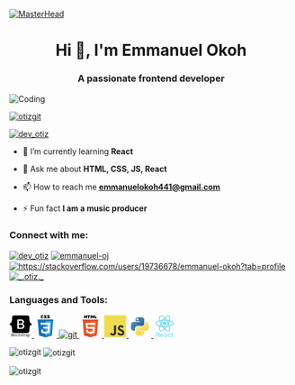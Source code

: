 [![MasterHead](https://repository-images.githubusercontent.com/588181932/e36ec678-7984-4cdd-8e4c-a3932772ff8e)](https://rishavchanda.io)
<h1 align="center">Hi 👋, I'm Emmanuel Okoh</h1>
<h3 align="center">A passionate frontend developer</h3>
<img align="center" alt="Coding" width="600" src="https://gifdb.com/images/high/animated-man-computer-coding-nae6mec378lsg1i3.gif">

<p align="left"> <a href="https://github.com/ryo-ma/github-profile-trophy"><img src="https://github-profile-trophy.vercel.app/?username=otizgit" alt="otizgit" /></a> </p>

<p align="left"> <a href="https://twitter.com/dev_otiz" target="blank"><img src="https://img.shields.io/twitter/follow/dev_otiz?logo=twitter&style=for-the-badge" alt="dev_otiz" /></a> </p>

- 🌱 I’m currently learning **React**

- 💬 Ask me about **HTML, CSS, JS, React**

- 📫 How to reach me **emmanuelokoh441@gmail.com**

- ⚡ Fun fact **I am a music producer**

<h3 align="left">Connect with me:</h3>
<p align="left">
<a href="https://twitter.com/dev_otiz" target="blank"><img align="center" src="https://raw.githubusercontent.com/rahuldkjain/github-profile-readme-generator/master/src/images/icons/Social/twitter.svg" alt="dev_otiz" height="30" width="40" /></a>
<a href="https://linkedin.com/in/emmanuel-oj" target="blank"><img align="center" src="https://raw.githubusercontent.com/rahuldkjain/github-profile-readme-generator/master/src/images/icons/Social/linked-in-alt.svg" alt="emmanuel-oj" height="30" width="40" /></a>
<a href="https://stackoverflow.com/users/https://stackoverflow.com/users/19736678/emmanuel-okoh?tab=profile" target="blank"><img align="center" src="https://raw.githubusercontent.com/rahuldkjain/github-profile-readme-generator/master/src/images/icons/Social/stack-overflow.svg" alt="https://stackoverflow.com/users/19736678/emmanuel-okoh?tab=profile" height="30" width="40" /></a>
<a href="https://instagram.com/_.otiz._" target="blank"><img align="center" src="https://raw.githubusercontent.com/rahuldkjain/github-profile-readme-generator/master/src/images/icons/Social/instagram.svg" alt="_.otiz._" height="30" width="40" /></a>
</p>

<h3 align="left">Languages and Tools:</h3>
<p align="left"> <a href="https://getbootstrap.com" target="_blank" rel="noreferrer"> <img src="https://raw.githubusercontent.com/devicons/devicon/master/icons/bootstrap/bootstrap-plain-wordmark.svg" alt="bootstrap" width="40" height="40"/> </a> <a href="https://www.w3schools.com/css/" target="_blank" rel="noreferrer"> <img src="https://raw.githubusercontent.com/devicons/devicon/master/icons/css3/css3-original-wordmark.svg" alt="css3" width="40" height="40"/> </a> <a href="https://git-scm.com/" target="_blank" rel="noreferrer"> <img src="https://www.vectorlogo.zone/logos/git-scm/git-scm-icon.svg" alt="git" width="40" height="40"/> </a> <a href="https://www.w3.org/html/" target="_blank" rel="noreferrer"> <img src="https://raw.githubusercontent.com/devicons/devicon/master/icons/html5/html5-original-wordmark.svg" alt="html5" width="40" height="40"/> </a> <a href="https://developer.mozilla.org/en-US/docs/Web/JavaScript" target="_blank" rel="noreferrer"> <img src="https://raw.githubusercontent.com/devicons/devicon/master/icons/javascript/javascript-original.svg" alt="javascript" width="40" height="40"/> </a> <a href="https://www.python.org" target="_blank" rel="noreferrer"> <img src="https://raw.githubusercontent.com/devicons/devicon/master/icons/python/python-original.svg" alt="python" width="40" height="40"/> </a> <a href="https://reactjs.org/" target="_blank" rel="noreferrer"> <img src="https://raw.githubusercontent.com/devicons/devicon/master/icons/react/react-original-wordmark.svg" alt="react" width="40" height="40"/> </a> </p>

<p><img align="left" src="https://github-readme-stats.vercel.app/api/top-langs?username=otizgit&show_icons=true&locale=en&layout=compact" alt="otizgit" /></p>

<p>&nbsp;<img align="center" src="https://github-readme-stats.vercel.app/api?username=otizgit&show_icons=true&locale=en" alt="otizgit" /></p>

<p><img align="center" src="https://github-readme-streak-stats.herokuapp.com/?user=otizgit&" alt="otizgit" /></p>
